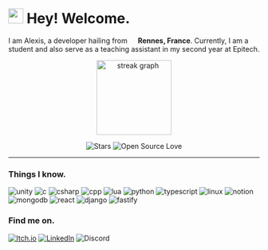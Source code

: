 <h1><img src="https://emojis.slackmojis.com/emojis/images/1531849430/4246/blob-sunglasses.gif?1531849430" width="30"/> Hey! Welcome.</h1>
<p>
 I am Alexis, a developer hailing from <img src="https://cdn-icons-png.flaticon.com/512/197/197560.png" width="13"/> <b>Rennes, France</b>. Currently, I am a student and also serve as a teaching assistant in my second year at Epitech.
</p>


<div align="center">
  <img src="https://streak-stats.demolab.com?user=DiaboloAB&locale=en&mode=daily&theme=gruvbox&hide_border=true&border_radius=5&order=3" height="150" alt="streak graph"  />
</div>
<p align="center">

  <img alt="Stars" src="https://img.shields.io/github/stars/DiaboloAB?style=flat-square&labelColor=343b41"/>
  <img alt="Open Source Love" src="https://badges.frapsoft.com/os/v1/open-source.svg?v=102"/>
</p>

------------

<h3>Things I know.</h3>
<p>
  <img alt="unity" src="https://img.shields.io/badge/unity-%23000000.svg?style=for-the-badge&logo=unity&logoColor=white" />
  <img alt="c" src="https://img.shields.io/badge/c-%2300599C.svg?style=for-the-badge&logo=c&logoColor=white" />
  <img alt="csharp" src="https://img.shields.io/badge/c%23-%23239120.svg?style=for-the-badge&logo=csharp&logoColor=white" />
  <img alt="cpp" src="https://img.shields.io/badge/c++-%2300599C.svg?style=for-the-badge&logo=c%2B%2B&logoColor=white" />
  <img alt="lua" src="https://img.shields.io/badge/lua-%232C2D72.svg?style=for-the-badge&logo=lua&logoColor=white" />
  <img alt="python" src="https://img.shields.io/badge/python-3670A0?style=for-the-badge&logo=python&logoColor=ffdd54" />
  <img alt="typescript" src="https://img.shields.io/badge/typescript-%23007ACC.svg?style=for-the-badge&logo=typescript&logoColor=white" />
  <img alt="linux" src="https://img.shields.io/badge/Linux-FCC624?style=for-the-badge&logo=linux&logoColor=black" />
  <img alt="notion" src="https://img.shields.io/badge/Notion-%23000000.svg?style=for-the-badge&logo=notion&logoColor=white" />
  <img alt="mongodb" src="https://img.shields.io/badge/MongoDB-%234ea94b.svg?style=for-the-badge&logo=mongodb&logoColor=white" />
  <img alt="react" src="https://img.shields.io/badge/react-%2320232a.svg?style=for-the-badge&logo=react&logoColor=%2361DAFB" />
  <img alt="django" src="https://img.shields.io/badge/django-%23092E20.svg?style=for-the-badge&logo=django&logoColor=white" />
  <img alt="fastify" src="https://img.shields.io/badge/fastify-%23000000.svg?style=for-the-badge&logo=fastify&logoColor=white" />
</p>

<h3>Find me on.</h3>
<p>
  <a href="https://diabolobanane.itch.io/" target="_blank"><img alt="Itch.io" src="https://img.shields.io/badge/Itch-%23FF0B34.svg?style=for-the-badge&logo=Itch.io&logoColor=white" /></a>
 <a href="https://www.linkedin.com/in/alexisboitel/" target="_blank"><img alt="LinkedIn" src="https://img.shields.io/badge/linkedin-%230077B5.svg?&style=for-the-badge&logo=linkedin&logoColor=white" /></a>
  <a  target="_blank"><img alt="Discord" src="https://img.shields.io/badge/Discord-%235865F2.svg?style=for-the-badge&logo=discord&logoColor=white" /></a>
</p>




